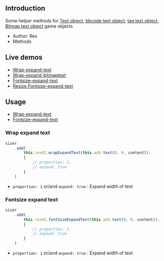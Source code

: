 ## Introduction

Some helper methods for [Text object](text.md), [bbcode text object](bbcodetext.md), [tag text object](tagtext.md), [Bitmap text object](bitmaptext.md) game objects

- Author: Rex
- Methods

## Live demos

- [Wrap-expand-text](https://codepen.io/rexrainbow/pen/xxMdVOZ)
- [Wrap-expand-bitmaptext](https://codepen.io/rexrainbow/pen/QWYvNEJ)
- [Fontsize-expand-text](https://codepen.io/rexrainbow/pen/WNMmEEj)
- [Resize Fontsize-expand-text](https://codepen.io/rexrainbow/pen/BaGLbKr)

## Usage
- [Wrap-expand-text](https://github.com/rexrainbow/phaser3-rex-notes/tree/master/examples/ui-wrap-expand-text)
- [Fontsize-expand-text](https://github.com/rexrainbow/phaser3-rex-notes/tree/master/examples/ui-fontsize-expand-text)

### Wrap expand text

```javascript
sizer
    .add(
        this.rexUI.wrapExpandText(this.add.text(0, 0, content)),
        {
            // proportion: 1,
            // expand: true
        }
    )
```

- `proportion: 1` or/and `expand: true` : Expand width of text

### Fontsize expand text

```javascript
sizer
    .add(
        this.rexUI.fontSizeExpandText(this.add.text(0, 0, content)),
        {
            // proportion: 1,
            // expand: true
        }
    )
```

- `proportion: 1` or/and `expand: true` : Expand width of text